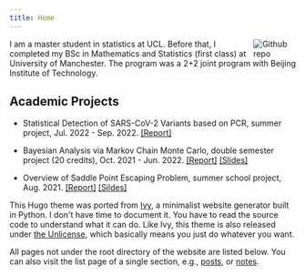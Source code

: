 ```yaml
---
title: Home
---
```


[<img src="https://simpleicons.org/icons/github.svg" style="max-width:15%;min-width:40px;float:right;" alt="Github repo" />](https://github.com/yihui/hugo-ivy)

I am a master student in statistics at UCL. Before that, I completed my BSc in Mathematics and Statistics (first class) at University of Manchester. The program was a 2+2 joint program with Beijing Institute of Technology.


## Academic Projects
- Statistical Detection of SARS-CoV-2 Variants based on PCR, summer project, Jul. 2022 - Sep. 2022. [[Report]](Statistical_Detection_of_SARS_CoV_2_Variants_based_on_PCR_1022.pdf)

- Bayesian Analysis via Markov Chain Monte Carlo, double semester project (20 credits), Oct. 2021 - Jun. 2022. [[Report]](10807240_Bayesian_analysis_via_MCMC.pdf) [[Slides]](Slides_MCMC.pdf)

- Overview of Saddle Point Escaping Problem, summer school project, Aug. 2021. [[Report]](Overview_of_Saddle_point_escaping_problem.pdf) [[Sildes]](Overview_of_saddle_point_escaping_problem_slides.pdf)

This Hugo theme was ported from [Ivy](https://github.com/dmulholland/ivy), a minimalist website generator built in Python. I don't have time to document it. You have to read the source code to understand what it can do. Like Ivy, this theme is also released under [the Unlicense](https://en.wikipedia.org/wiki/Unlicense), which basically means you just do whatever you want.

All pages not under the root directory of the website are listed below. You can also visit the list page of a single section, e.g., [posts](/post/), or [notes](/note/).

